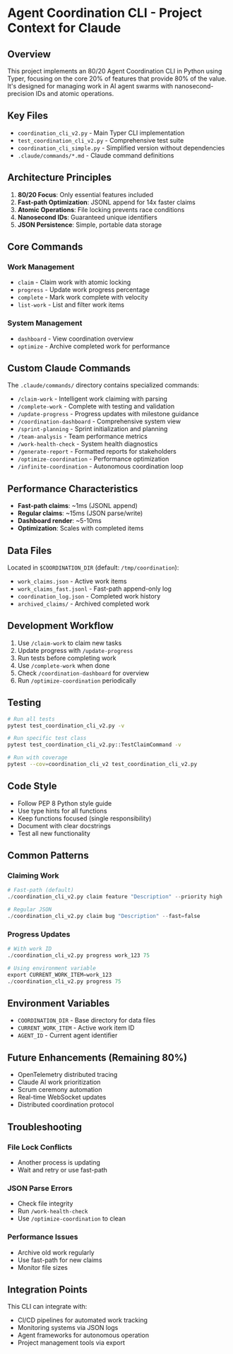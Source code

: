 # Agent Coordination CLI - Project Context for Claude

## Overview

This project implements an 80/20 Agent Coordination CLI in Python using Typer, focusing on the core 20% of features that provide 80% of the value. It's designed for managing work in AI agent swarms with nanosecond-precision IDs and atomic operations.

## Key Files

- `coordination_cli_v2.py` - Main Typer CLI implementation
- `test_coordination_cli_v2.py` - Comprehensive test suite  
- `coordination_cli_simple.py` - Simplified version without dependencies
- `.claude/commands/*.md` - Claude command definitions

## Architecture Principles

1. **80/20 Focus**: Only essential features included
2. **Fast-path Optimization**: JSONL append for 14x faster claims
3. **Atomic Operations**: File locking prevents race conditions
4. **Nanosecond IDs**: Guaranteed unique identifiers
5. **JSON Persistence**: Simple, portable data storage

## Core Commands

### Work Management
- `claim` - Claim work with atomic locking
- `progress` - Update work progress percentage
- `complete` - Mark work complete with velocity
- `list-work` - List and filter work items

### System Management  
- `dashboard` - View coordination overview
- `optimize` - Archive completed work for performance

## Custom Claude Commands

The `.claude/commands/` directory contains specialized commands:

- `/claim-work` - Intelligent work claiming with parsing
- `/complete-work` - Complete with testing and validation
- `/update-progress` - Progress updates with milestone guidance
- `/coordination-dashboard` - Comprehensive system view
- `/sprint-planning` - Sprint initialization and planning
- `/team-analysis` - Team performance metrics
- `/work-health-check` - System health diagnostics
- `/generate-report` - Formatted reports for stakeholders
- `/optimize-coordination` - Performance optimization
- `/infinite-coordination` - Autonomous coordination loop

## Performance Characteristics

- **Fast-path claims**: ~1ms (JSONL append)
- **Regular claims**: ~15ms (JSON parse/write)
- **Dashboard render**: ~5-10ms
- **Optimization**: Scales with completed items

## Data Files

Located in `$COORDINATION_DIR` (default: `/tmp/coordination`):
- `work_claims.json` - Active work items
- `work_claims_fast.jsonl` - Fast-path append-only log
- `coordination_log.json` - Completed work history
- `archived_claims/` - Archived completed work

## Development Workflow

1. Use `/claim-work` to claim new tasks
2. Update progress with `/update-progress`
3. Run tests before completing work
4. Use `/complete-work` when done
5. Check `/coordination-dashboard` for overview
6. Run `/optimize-coordination` periodically

## Testing

```bash
# Run all tests
pytest test_coordination_cli_v2.py -v

# Run specific test class
pytest test_coordination_cli_v2.py::TestClaimCommand -v

# Run with coverage
pytest --cov=coordination_cli_v2 test_coordination_cli_v2.py
```

## Code Style

- Follow PEP 8 Python style guide
- Use type hints for all functions
- Keep functions focused (single responsibility)
- Document with clear docstrings
- Test all new functionality

## Common Patterns

### Claiming Work
```python
# Fast-path (default)
./coordination_cli_v2.py claim feature "Description" --priority high

# Regular JSON
./coordination_cli_v2.py claim bug "Description" --fast=false
```

### Progress Updates
```python
# With work ID
./coordination_cli_v2.py progress work_123 75

# Using environment variable
export CURRENT_WORK_ITEM=work_123
./coordination_cli_v2.py progress 75
```

## Environment Variables

- `COORDINATION_DIR` - Base directory for data files
- `CURRENT_WORK_ITEM` - Active work item ID
- `AGENT_ID` - Current agent identifier

## Future Enhancements (Remaining 80%)

- OpenTelemetry distributed tracing
- Claude AI work prioritization  
- Scrum ceremony automation
- Real-time WebSocket updates
- Distributed coordination protocol

## Troubleshooting

### File Lock Conflicts
- Another process is updating
- Wait and retry or use fast-path

### JSON Parse Errors  
- Check file integrity
- Run `/work-health-check`
- Use `/optimize-coordination` to clean

### Performance Issues
- Archive old work regularly
- Use fast-path for new claims
- Monitor file sizes

## Integration Points

This CLI can integrate with:
- CI/CD pipelines for automated work tracking
- Monitoring systems via JSON logs
- Agent frameworks for autonomous operation
- Project management tools via export